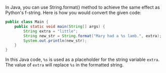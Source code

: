 In Java, you can use String.format() method to achieve the same effect as Python's f-string. Here is how you would convert the given code:

```java
public class Main {
    public static void main(String[] args) {
        String extra = "little";
        String new_str = String.format("Mary had a %s lamb.", extra);
        System.out.println(new_str);
    }
}
```

In this Java code, `%s` is used as a placeholder for the string variable `extra`. The value of `extra` will replace `%s` in the formatted string.
